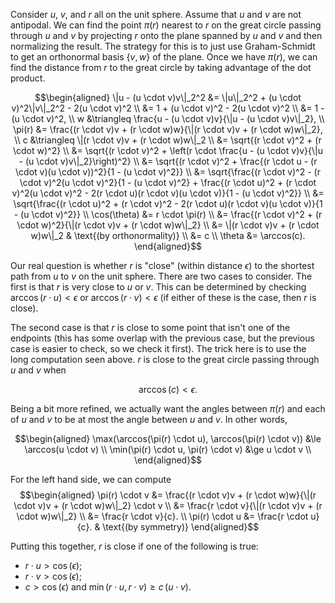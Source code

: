 Consider $u$, $v$, and $r$ all on the unit sphere. Assume that $u$ and $v$ are not antipodal. We can find the point $\pi(r)$ nearest to $r$ on the great circle passing through $u$ and $v$ by projecting $r$ onto the plane spanned by $u$ and $v$ and then normalizing the result. The strategy for this is to just use Graham-Schmidt to get an orthonormal basis $\{v, w\}$ of the plane. Once we have $\pi(r)$, we can find the distance from $r$ to the great circle by taking advantage of the dot product.

$$\begin{aligned}
    \|u - (u \cdot v)v\|_2^2 &= \|u\|_2^2 + (u \cdot v)^2\|v\|_2^2 - 2(u \cdot v)^2 \\
        &= 1 + (u \cdot v)^2 - 2(u \cdot v)^2 \\
        &= 1 - (u \cdot v)^2, \\
    w &\triangleq \frac{u - (u \cdot v)v}{\|u - (u \cdot v)v\|_2}, \\
    \pi(r) &= \frac{(r \cdot v)v + (r \cdot w)w}{\|(r \cdot v)v + (r \cdot w)w\|_2}, \\
    c &\triangleq \|(r \cdot v)v + (r \cdot w)w\|_2 \\
        &= \sqrt{(r \cdot v)^2 + (r \cdot w)^2} \\
        &= \sqrt{(r \cdot v)^2 + \left(r \cdot \frac{u - (u \cdot v)v}{\|u - (u \cdot v)v\|_2}\right)^2} \\
        &= \sqrt{(r \cdot v)^2 + \frac{(r \cdot u - (r \cdot v)(u \cdot v))^2}{1 - (u \cdot v)^2}} \\
        &= \sqrt{\frac{(r \cdot v)^2 - (r \cdot v)^2(u \cdot v)^2}{1 - (u \cdot v)^2} + \frac{(r \cdot u)^2 + (r \cdot v)^2(u \cdot v)^2 - 2(r \cdot u)(r \cdot v)(u \cdot v)}{1 - (u \cdot v)^2}} \\
        &= \sqrt{\frac{(r \cdot u)^2 + (r \cdot v)^2 - 2(r \cdot u)(r \cdot v)(u \cdot v)}{1 - (u \cdot v)^2}} \\
     \cos(\theta) &= r \cdot \pi(r) \\
        &= \frac{(r \cdot v)^2 + (r \cdot w)^2}{\|(r \cdot v)v + (r \cdot w)w\|_2} \\
        &= \|(r \cdot v)v + (r \cdot w)w\|_2 & \text{(by orthonormality)} \\
        &= c \\
    \theta &= \arccos(c).
\end{aligned}$$

Our real question is whether $r$ is "close" (within distance $\epsilon$) to the shortest path from $u$ to $v$ on the unit sphere. There are two cases to consider. The first is that $r$ is very close to $u$ or $v$. This can be determined by checking $\arccos(r \cdot u) < \epsilon$ or $\arccos(r \cdot v) < \epsilon$ (if either of these is the case, then $r$ is close).

The second case is that $r$ is close to some point that isn't one of the endpoints (this has some overlap with the previous case, but the previous case is easier to check, so we check it first). The trick here is to use the long computation seen above. $r$ is close to the great circle passing through $u$ and $v$ when

$$\arccos(c) < \epsilon.$$

Being a bit more refined, we actually want the angles between $\pi(r)$ and each of $u$ and $v$ to be at most the angle between $u$ and $v$. In other words,

$$\begin{aligned}
    \max(\arccos(\pi(r) \cdot u), \arccos(\pi(r) \cdot v)) &\le \arccos(u \cdot v) \\
    \min(\pi(r) \cdot u, \pi(r) \cdot v) &\ge u \cdot v \\
\end{aligned}$$

For the left hand side, we can compute
$$\begin{aligned}
    \pi(r) \cdot v &= \frac{(r \cdot v)v + (r \cdot w)w}{\|(r \cdot v)v + (r \cdot w)w\|_2} \cdot v \\
        &= \frac{r \cdot v}{\|(r \cdot v)v + (r \cdot w)w\|_2} \\
        &= \frac{r \cdot v}{c}. \\
    \pi(r) \cdot u &= \frac{r \cdot u}{c}. & \text{(by symmetry)}
\end{aligned}$$

Putting this together, $r$ is close if one of the following is true:
* $r \cdot u > \cos(\epsilon)$;
* $r \cdot v > \cos(\epsilon)$;
* $c > \cos(\epsilon)$ and $\min(r \cdot u, r \cdot v) \ge c\,(u \cdot v)$.
